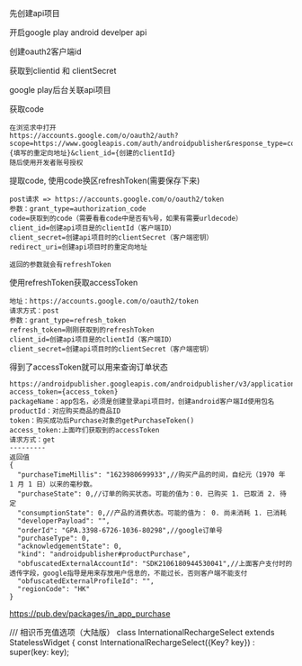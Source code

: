 先创建api项目

开启google play android develper api

创建oauth2客户端id

获取到clientid 和 clientSecret

google play后台关联api项目

获取code
```
在浏览求中打开
https://accounts.google.com/o/oauth2/auth?scope=https://www.googleapis.com/auth/androidpublisher&response_type=code&access_type=offline&redirect_uri={填写的重定向地址}&client_id={创建的clientId}
随后使用开发者账号授权

```

提取code, 使用code换区refreshToken(需要保存下来)
```
post请求 => https://accounts.google.com/o/oauth2/token
参数：grant_type=authorization_code
code=获取到的code（需要看看code中是否有%号，如果有需要urldecode）
client_id=创建api项目是的clientId（客户端ID）
client_secret=创建api项目时的clientSecret（客户端密钥）
redirect_uri=创建api项目时的重定向地址

返回的参数就会有refreshToken
```

使用refreshToken获取accessToken
```
地址：https://accounts.google.com/o/oauth2/token
请求方式：post
参数：grant_type=refresh_token
refresh_token=刚刚获取到的refreshToken
client_id=创建api项目是的clientId（客户端ID）
client_secret=创建api项目时的clientSecret（客户端密钥）
```

得到了accessToken就可以用来查询订单状态
```
https://androidpublisher.googleapis.com/androidpublisher/v3/applications/{packageName}/purchases/products/{productId}/tokens/{token}?access_token={access_token}
packageName：app包名，必须是创建登录api项目时，创建android客户端Id使用包名
productId：对应购买商品的商品ID
token：购买成功后Purchase对象的getPurchaseToken()
access_token:上面咋们获取到的accessToken
请求方式：get
---------
返回值
{
  "purchaseTimeMillis": "1623980699933",//购买产品的时间，自纪元（1970 年 1 月 1 日）以来的毫秒数。
  "purchaseState": 0,//订单的购买状态。可能的值为：0. 已购买 1. 已取消 2. 待定
  "consumptionState": 0,//产品的消费状态。可能的值为： 0. 尚未消耗 1. 已消耗
  "developerPayload": "",
  "orderId": "GPA.3398-6726-1036-80298",//google订单号
  "purchaseType": 0,
  "acknowledgementState": 0,
  "kind": "androidpublisher#productPurchase",
  "obfuscatedExternalAccountId": "SDK2106180944530041",//上面客户支付时的透传字段，google指导是用来存放用户信息的，不能过长，否则客户端不能支付
  "obfuscatedExternalProfileId": "",
  "regionCode": "HK"
}
```




https://pub.dev/packages/in_app_purchase

/// 相识币充值选项（大陆版）
class InternationalRechargeSelect extends StatelessWidget {
  const InternationalRechargeSelect({Key? key}) : super(key: key);